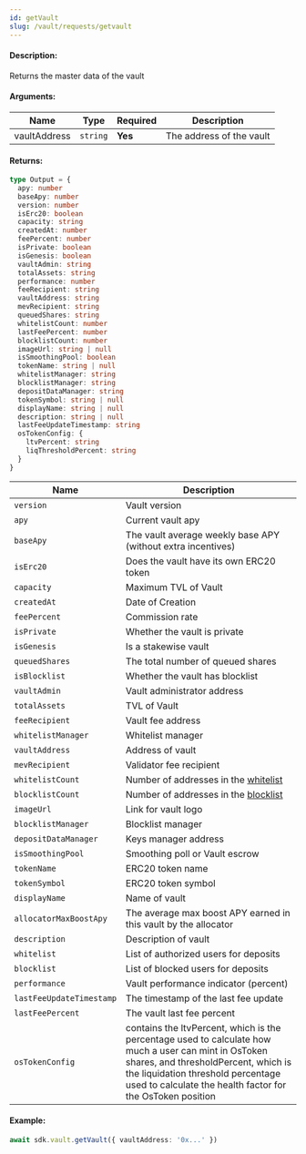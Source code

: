 ```yaml
---
id: getVault
slug: /vault/requests/getvault
---
```


#### Description:

Returns the master data of the vault

#### Arguments:

| Name         | Type     | Required | Description               |
|--------------|----------|----------|---------------------------|
| vaultAddress | `string` | **Yes**  | The address of the vault  | 

#### Returns:

```ts
type Output = {
  apy: number
  baseApy: number
  version: number
  isErc20: boolean
  capacity: string
  createdAt: number
  feePercent: number
  isPrivate: boolean
  isGenesis: boolean
  vaultAdmin: string
  totalAssets: string
  performance: number
  feeRecipient: string
  vaultAddress: string
  mevRecipient: string
  queuedShares: string
  whitelistCount: number
  lastFeePercent: number
  blocklistCount: number
  imageUrl: string | null
  isSmoothingPool: boolean
  tokenName: string | null
  whitelistManager: string
  blocklistManager: string
  depositDataManager: string
  tokenSymbol: string | null
  displayName: string | null
  description: string | null
  lastFeeUpdateTimestamp: string
  osTokenConfig: {
    ltvPercent: string
    liqThresholdPercent: string
  }
}
```

| Name                        | Description                                     |
|-----------------------------|-------------------------------------------------|
| `version`                   | Vault version |
| `apy`                       | Current vault apy |
| `baseApy`                  | The vault average weekly base APY (without extra incentives) |
| `isErc20`                   | Does the vault have its own ERC20 token |
| `capacity`                  | Maximum TVL of Vault |
| `createdAt`                 | Date of Creation |
| `feePercent`                | Commission rate |
| `isPrivate`                 | Whether the vault is private |
| `isGenesis`                 | Is a stakewise vault |
| `queuedShares`              | The total number of queued shares |
| `isBlocklist`               | Whether the vault has blocklist |
| `vaultAdmin`                | Vault administrator address |
| `totalAssets`               | TVL of Vault |
| `feeRecipient`              | Vault fee address |
| `whitelistManager`          | Whitelist manager |
| `vaultAddress`              | Address of vault |
| `mevRecipient`              | Validator fee recipient |
| `whitelistCount`            | Number of addresses in the [whitelist](/vault/requests/getwhitelist) |
| `blocklistCount`            | Number of addresses in the [blocklist](/vault/requests/getblocklist) |
| `imageUrl`                  | Link for vault logo |
| `blocklistManager`          | Blocklist manager |
| `depositDataManager`        | Keys manager address |
| `isSmoothingPool`           | Smoothing poll or Vault escrow |
| `tokenName`                 | ERC20 token name |
| `tokenSymbol`               | ERC20 token symbol |
| `displayName`               | Name of vault |
| `allocatorMaxBoostApy`      | The average max boost APY earned in this vault by the allocator |
| `description`               | Description of vault |
| `whitelist`                 | List of authorized users for deposits |
| `blocklist`                 | List of blocked users for deposits |
| `performance`               | Vault performance indicator (percent) |
| `lastFeeUpdateTimestamp`               | The timestamp of the last fee update |
| `lastFeePercent`               | The vault last fee percent |
| `osTokenConfig`             | contains the ltvPercent, which is the percentage used to calculate how much a user can mint in OsToken shares, and thresholdPercent, which is the liquidation threshold percentage used to calculate the health factor for the OsToken position |

#### Example:

```ts
await sdk.vault.getVault({ vaultAddress: '0x...' })
```

